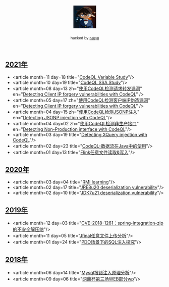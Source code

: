 <p align="center">
  <a href="https://github.com/haby0/mark/">
    <img src="haby0.jpg" alt="haby0 logo" width=72 height=72>
  </a>
  <p align="center">
    <sub>hacked by <a href="https://github.com/haby0/"><code>haby0</code></sub>
  </p>
</p>

<br>

## [2021年](articles/2021/)
- &lt;article month=11 day=18 title=&quot;[CodeQL Variable Study](articles/2021/CodeQL%20Variable%20Study.md)&quot;/&gt;
- &lt;article month=10 day=19 title=&quot;[CodeQL SSA Study](articles/2021/CodeQL%20SSA%20Study.md)&quot;/&gt;
- &lt;article month=08 day=13 zh=&quot;[使用CodeQL检测请求转发漏洞](articles/2021/使用CodeQL检测请求转发漏洞.md)&quot; en=&quot;[Detecting Client IP forgery vulnerabilities with CodeQL](articles/2021/Detecting%20Request%20forwarde%20vulnerabilities%20with%20CodeQL.md)&quot; /&gt;
- &lt;article month=05 day=17 zh=&quot;[使用CodeQL检测客户端IP伪造漏洞](articles/2021/使用CodeQL检测客户端IP伪造漏洞.md)&quot; en=&quot;[Detecting Client IP forgery vulnerabilities with CodeQL](articles/2021/Detecting%20Client%20IP%20forgery%20vulnerabilities%20with%20CodeQL.md)&quot; /&gt;
- &lt;article month=04 day=15 zh=&quot;[使用CodeQL检测JSONP注入](articles/2021/使用CodeQL检测JSONP注入.md)&quot; en=&quot;[Detecting JSONP injection with CodeQL](articles/2021/Detecting%20JSONP%20injection%20with%20CodeQL.md)&quot;/&gt;
- &lt;article month=04 day=02 zh=&quot;[使用CodeQL检测非生产接口](articles/2021/使用CodeQL检测非生产接口.md)&quot; en=&quot;[Detecting Non-Production interface with CodeQL](articles/2021/Detecting%20Non-Production%20interface%20with%20CodeQL.md)&quot;/&gt;
- &lt;article month=03 day=19 title=&quot;[Detecting XQuery injection with CodeQL](articles/2021/Detecting%20XQuery%20injection%20with%20CodeQL.md)&quot;/&gt;
- &lt;article month=02 day=23 title=&quot;[CodeQL-数据流在Java中的使用](articles/2021/CodeQL-数据流在Java中的使用.md)&quot;/&gt;
- &lt;article month=01 day=13 title=&quot;[Flink任意文件读取&写入](articles/2021/Flink%20任意文件读取和写入.md)&quot;/&gt;

## [2020年](articles/2020/)
- &lt;article month=03 day=04 title=&quot;[RMI learning](articles/2020/RMI-learning.md)&quot;/&gt;
- &lt;article month=02 day=17 title=&quot;[JRE8u20 deserialization vulnerability](articles/2020/JRE8u20-deserialization-vulnerability.md)&quot;/&gt;
- &lt;article month=02 day=10 title=&quot;[JDK7u21 deserialization vulnerability](articles/2020/JDK7u21-deserialization-vulnerability.md)&quot;/&gt;


## [2019年](articles/2019/)
- &lt;article month=12 day=03 title=&quot;[CVE-2018-1261：spring-integration-zip的不安全解压缩](articles/2019/CVE-2018-1261-Unsafe-Unzip-with-spring-integration-zip.md)&quot;/&gt;
- &lt;article month=11 day=05 title=&quot;[Jfinal任意文件上传分析](articles/2019/Jfinal-arbitrary-file-upload-analysis.md)&quot;/&gt;
- &lt;article month=01 day=24 title=&quot;[PDO场景下的SQL注入探究](articles/2019/Research-on-SQL-Injection-in-PDO-Scene.md)&quot;/&gt;


## [2018年](articles/2018/)

- &lt;article month=06 day=14 title=&quot;[Mysql报错注入原理分析](articles/2018/Analysis-of-MySQL's-error-injection-principle.md)&quot;/&gt;
- &lt;article month=09 day=06 title=&quot;[网鼎杯第三场WEB部分wp](articles/2018/Net-Ding-Cup-third-game-WEB-part-wp.md)&quot;/&gt;
